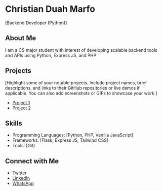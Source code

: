 # Christian Duah Marfo

[Backend Developer (Python)]

## About Me

I am a CS major student with interest of developing scalable backend tools and APIs using Python, Express JS, and PHP

## Projects

[Highlight some of your notable projects. Include project names, brief descriptions, and links to their GitHub repositories or live demos if applicable. You can also add screenshots or GIFs to showcase your work.]

- [Project 1](https://github.com/Chris-code240/myTrivia)
- [Project 2](https://github.com/Chris-code240/cd0157-Server-Deployment-and-Containerization)

## Skills


- Programming Languages: [Python, PHP, Vanilla JavaScript]
- Frameworks: [Flask, Express JS, Tailwind CSS]
- Tools: [Git]


## Connect with Me
- [Twitter](https://twitter.com/Real_MarfoChris)
- [LinkedIn](https://linkedin.com/in/christian-duah)
- [WhatsApp](https://wa.me/233553040899)


